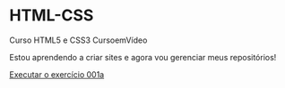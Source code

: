 # HTML-CSS
 Curso HTML5 e CSS3 CursoemVídeo

 Estou aprendendo a criar sites e agora vou gerenciar meus repositórios!

 <a href=" https://luizkichimoto.github.io/HTML-CSS/Exercícios/Ex-001/index.html">Executar o exercício 001a</a>
